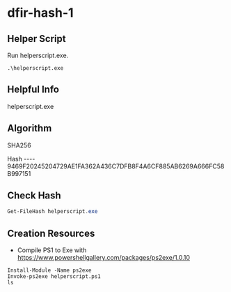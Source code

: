 # dfir-hash-1

## Helper Script

Run helperscript.exe. 

```
.\helperscript.exe
```

## Helpful Info

helperscript.exe

Algorithm 
---------
SHA256     

Hash
----     9469F20245204729AE1FA362A436C7DFB8F4A6CF885AB6269A666FC58B997151

## Check Hash

```PowerShell
Get-FileHash helperscript.exe
```

## Creation Resources

* Compile PS1 to Exe with https://www.powershellgallery.com/packages/ps2exe/1.0.10

```
Install-Module -Name ps2exe
Invoke-ps2exe helperscript.ps1
ls
```
